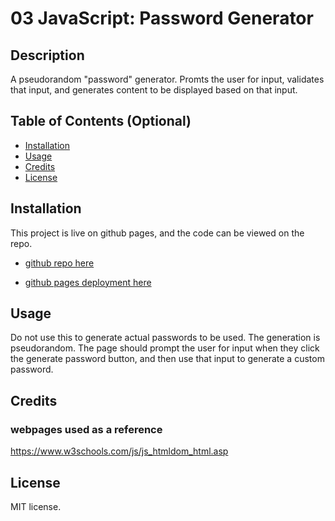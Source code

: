# 03 JavaScript: Password Generator
## Description
A pseudorandom "password" generator. Promts the user for input, validates that input, and generates content to be displayed based on that input.


## Table of Contents (Optional)

- [Installation](#installation)
- [Usage](#usage)
- [Credits](#credits)
- [License](#license)

## Installation

This project is live on github pages, and the code can be viewed on the repo.

* [github repo here](https://github.com/jamesyoungGHusername/Challenge3-StringGenerator)

* [github pages deployment here](https://jamesyoungghusername.github.io/Challenge3-StringGenerator/)

## Usage
Do not use this to generate actual passwords to be used. The generation is pseudorandom. The page should prompt the user for input when they click the generate password button, and then use that input to generate a custom password.


## Credits
### webpages used as a reference
https://www.w3schools.com/js/js_htmldom_html.asp

## License

MIT license.

